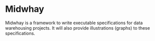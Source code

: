 Midwhay
=======
Midwhay is a framework to write executable specifications for data warehousing projects. It will also provide illustrations (graphs) to these specifications.
